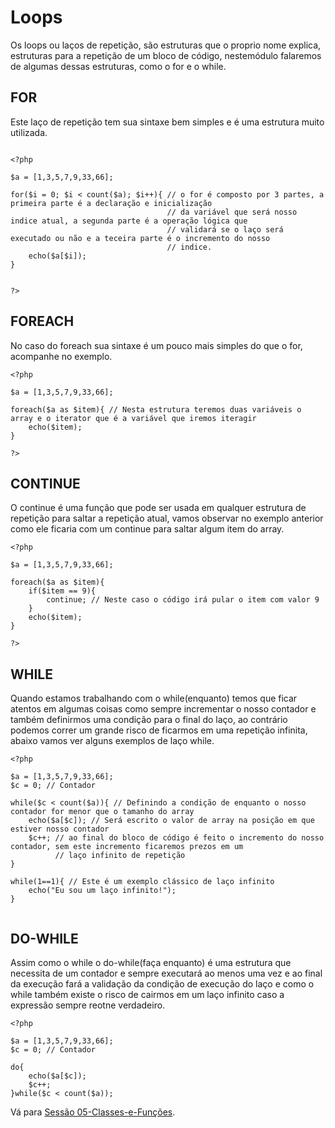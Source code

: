 # Loops

Os loops ou laços de repetição, são estruturas que o proprio nome explica, estruturas para a repetição de um bloco de código, nestemódulo falaremos de algumas dessas estruturas, como o for e o while.

## FOR

Este laço de repetição tem sua sintaxe bem simples e é uma estrutura muito utilizada.

```

<?php

$a = [1,3,5,7,9,33,66];

for($i = 0; $i < count($a); $i++){ // o for é composto por 3 partes, a primeira parte é a declaração e inicialização 
                                   // da variável que será nosso indice atual, a segunda parte é a operação lógica que
                                   // validará se o laço será executado ou não e a teceira parte é o incremento do nosso 
                                   // indice.
    echo($a[$i]);
}


?>
```

## FOREACH

No caso do foreach sua sintaxe é um pouco mais simples do que o for, acompanhe no exemplo.

```
<?php

$a = [1,3,5,7,9,33,66];

foreach($a as $item){ // Nesta estrutura teremos duas variáveis o array e o iterator que é a variável que iremos iteragir
    echo($item);
}

?>

```

## CONTINUE

O continue é uma função que pode ser usada em qualquer estrutura de repetição para saltar a repetição atual,
vamos observar no exemplo anterior como ele ficaria com um continue para saltar algum item do array.


```
<?php

$a = [1,3,5,7,9,33,66];

foreach($a as $item){ 
    if($item == 9){
        continue; // Neste caso o código irá pular o item com valor 9
    }
    echo($item);
}

?>

```

## WHILE

Quando estamos trabalhando com o while(enquanto) temos que ficar atentos em algumas coisas como sempre incrementar o nosso 
contador e também definirmos uma condição para o final do laço, ao contrário podemos correr um grande risco de ficarmos 
em uma repetição infinita, abaixo vamos ver alguns exemplos de laço while.

```
<?php

$a = [1,3,5,7,9,33,66];
$c = 0; // Contador

while($c < count($a)){ // Definindo a condição de enquanto o nosso contador for menor que o tamanho do array
    echo($a[$c]); // Será escrito o valor de array na posição em que estiver nosso contador
    $c++; // ao final do bloco de código é feito o incremento do nosso contador, sem este incremento ficaremos prezos em um 
          // laço infinito de repetição
}

while(1==1){ // Este é um exemplo clássico de laço infinito
    echo("Eu sou um laço infinito!");
}


```

## DO-WHILE

Assim como o while o do-while(faça enquanto) é uma estrutura que necessita de um contador e sempre executará ao menos uma
vez e ao final da execução fará a validação da condição de execução do laço e como o while também existe o risco de cairmos 
em um laço infinito caso a expressão sempre reotne verdadeiro.

```
<?php

$a = [1,3,5,7,9,33,66];
$c = 0; // Contador

do{
    echo($a[$c]);
    $c++;
}while($c < count($a));

```

Vá para [Sessão 05-Classes-e-Funções](../05-Classes-e-Funções/README.md).